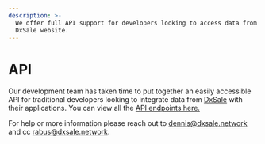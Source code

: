 ```yaml
---
description: >-
  We offer full API support for developers looking to access data from the
  DxSale website.
---
```


# API

Our development team has taken time to put together an easily accessible API for traditional developers looking to integrate data from [DxSale](https://dx.app/?ref=raphaeldx\&chain=BNB) with their applications. You can view all the [API endpoints here.](https://scan.dx.app/)

For help or more information please reach out to dennis@dxsale.network and cc rabus@dxsale.network.
